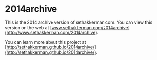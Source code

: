 # 2014archive
This is the 2014 archive version of sethakkerman.com.
You can view this version on the web at [www.sethakkerman.com/2014archive](http://www.sethakkerman.com/2014archive).

You can learn more about this project at [http://sethakkerman.github.io/2014archive/](http://sethakkerman.github.io/2014archive/).
